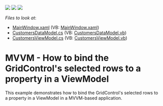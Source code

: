 <!-- default badges list -->
![](https://img.shields.io/endpoint?url=https://codecentral.devexpress.com/api/v1/VersionRange/128653921/21.1.5%2B)
[![](https://img.shields.io/badge/Open_in_DevExpress_Support_Center-FF7200?style=flat-square&logo=DevExpress&logoColor=white)](https://supportcenter.devexpress.com/ticket/details/E3139)
[![](https://img.shields.io/badge/📖_How_to_use_DevExpress_Examples-e9f6fc?style=flat-square)](https://docs.devexpress.com/GeneralInformation/403183)
<!-- default badges end -->
<!-- default file list -->
*Files to look at*:

* [MainWindow.xaml](./CS/GridMVVMSelection/MainWindow.xaml) (VB: [MainWindow.xaml](./VB/GridMVVMSelection/MainWindow.xaml))
* [CustomersDataModel.cs](./CS/GridMVVMSelection/CustomersDataModel.cs) (VB: [CustomersDataModel.vb](./VB/GridMVVMSelection/CustomersDataModel.vb))
* [CustomersViewModel.cs](./CS/GridMVVMSelection/CustomersViewModel.cs) (VB: [CustomersViewModel.vb](./VB/GridMVVMSelection/CustomersViewModel.vb))
<!-- default file list end -->
# MVVM - How to bind the GridControl's selected rows to a property in a ViewModel


<p>This example demonstrates how to bind the GridControl's selected rows to a property in a ViewModel in a MVVM-based application.</p>

<br/>


